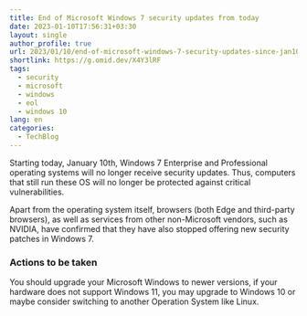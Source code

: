 ```yaml
---
title: End of Microsoft Windows 7 security updates from today
date: 2023-01-10T17:56:31+03:30
layout: single
author_profile: true
url: 2023/01/10/end-of-microsoft-windows-7-security-updates-since-jan10/
shortlink: https://g.omid.dev/X4Y3lRF
tags:
  - security
  - microsoft
  - windows
  - eol
  - windows 10
lang: en
categories: 
  - TechBlog
---
```

Starting today, January 10th, Windows 7 Enterprise and Professional operating systems will no longer receive security updates. Thus, computers that still run these OS will no longer be protected against critical vulnerabilities.

Apart from the operating system itself, browsers (both Edge and third-party browsers), as well as services from other non-Microsoft vendors, such as NVIDIA, have confirmed that they have also stopped offering new security patches in Windows 7.

### Actions to be taken

You should upgrade your Microsoft Windows to newer versions, if your hardware does not support Windows 11, you may upgrade to Windows 10 or maybe consider switching to another Operation System like Linux.
